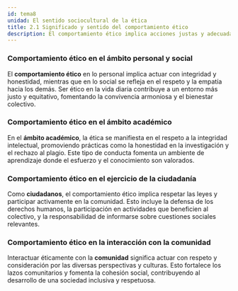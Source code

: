 ```yaml
---
id: tema8
unidad: El sentido sociocultural de la ética
title: 2.1 Significado y sentido del comportamiento ético
description: El comportamiento ético implica acciones justas y adecuadas en diferentes contextos, como el ámbito personal, académico, social y ciudadano. Este tema explora cómo nuestras conductas reflejan los valores éticos.
---
```


### Comportamiento ético en el ámbito personal y social
El **comportamiento ético** en lo personal implica actuar con integridad y honestidad, mientras que en lo social se refleja en el respeto y la empatía hacia los demás. Ser ético en la vida diaria contribuye a un entorno más justo y equitativo, fomentando la convivencia armoniosa y el bienestar colectivo.

### Comportamiento ético en el ámbito académico
En el **ámbito académico**, la ética se manifiesta en el respeto a la integridad intelectual, promoviendo prácticas como la honestidad en la investigación y el rechazo al plagio. Este tipo de conducta fomenta un ambiente de aprendizaje donde el esfuerzo y el conocimiento son valorados.

### Comportamiento ético en el ejercicio de la ciudadanía
Como **ciudadanos**, el comportamiento ético implica respetar las leyes y participar activamente en la comunidad. Esto incluye la defensa de los derechos humanos, la participación en actividades que beneficien al colectivo, y la responsabilidad de informarse sobre cuestiones sociales relevantes.

### Comportamiento ético en la interacción con la comunidad
Interactuar éticamente con la **comunidad** significa actuar con respeto y consideración por las diversas perspectivas y culturas. Esto fortalece los lazos comunitarios y fomenta la cohesión social, contribuyendo al desarrollo de una sociedad inclusiva y respetuosa.